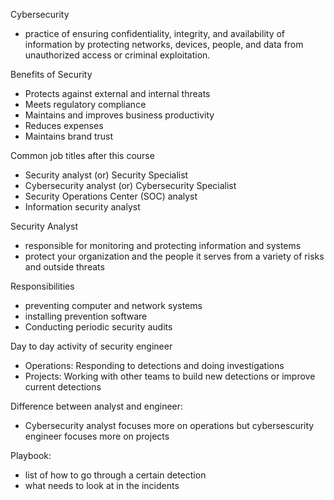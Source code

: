 Cybersecurity 
- practice of ensuring confidentiality, integrity, and availability of information by protecting networks, devices, people, and data from unauthorized access or criminal exploitation.

Benefits of Security
- Protects against external and internal threats
- Meets regulatory compliance
- Maintains and improves business productivity
- Reduces expenses
- Maintains brand trust

Common job titles after this course
- Security analyst (or) Security Specialist
- Cybersecurity analyst (or) Cybersecurity Specialist
- Security Operations Center (SOC) analyst
- Information security analyst

Security Analyst
- responsible for monitoring and protecting information and systems
- protect your organization and the people it serves from a variety of risks and outside threats

Responsibilities
- preventing computer and network systems
- installing prevention software
- Conducting periodic security audits

Day to day activity of security engineer
- Operations: Responding to detections and doing investigations
- Projects: Working with other teams to build new detections or improve current detections

Difference between analyst and engineer:
- Cybersecurity analyst focuses more on operations but cybersescurity engineer focuses more on projects

Playbook:
- list of how to go through a certain detection
- what needs to look at in the incidents
